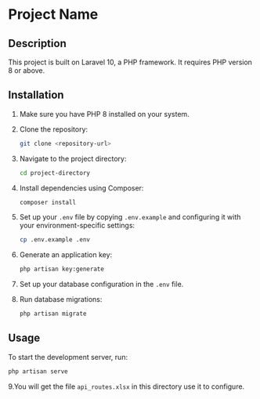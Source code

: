 # Project Name

## Description

This project is built on Laravel 10, a PHP framework. It requires PHP version 8 or above.

## Installation

1. Make sure you have PHP 8 installed on your system.

2. Clone the repository:
    ```bash
    git clone <repository-url>
    ```

3. Navigate to the project directory:
    ```bash
    cd project-directory
    ```

4. Install dependencies using Composer:
    ```bash
    composer install
    ```

5. Set up your `.env` file by copying `.env.example` and configuring it with your environment-specific settings:
    ```bash
    cp .env.example .env
    ```

6. Generate an application key:
    ```bash
    php artisan key:generate
    ```

7. Set up your database configuration in the `.env` file.

8. Run database migrations:
    ```bash
    php artisan migrate
    ```

## Usage
To start the development server, run:
```bash
php artisan serve
```
9.You will get the file `api_routes.xlsx` in this directory use it to configure.

